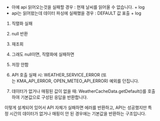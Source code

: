- 아예 api 읽어오는것을 실패할 경우 : 현재 날씨를 읽어올 수 없습니다. + log
- api는 읽어왔는데 데이터 파싱에 실패했을 경우 : DEFAULT 값 표출 + log


1. 직렬화 실패
2. null 반환
3. 재조회
4. 그래도 null이면, 직렬화에 실패하면
5. 저장 안함

6. API 호출 실패 시: WEATHER_SERVICE_ERROR (또는 KMA_API_ERROR, OPEN_METEO_API_ERROR) 예외를 던집니다.

7. 데이터가 없거나 매핑된 값이 없을 때: WeatherCacheData.getDefault()를 호출하여 기본값으로 구성된 응답을 반환합니다.

이렇게 설계되어 있어서 API 자체가 실패하면 에러를 반환하고, API는 성공했지만 특정 시간의 데이터가 없거나 매핑이 안 된 경우에는 기본값을 반환하는 구조입니다.